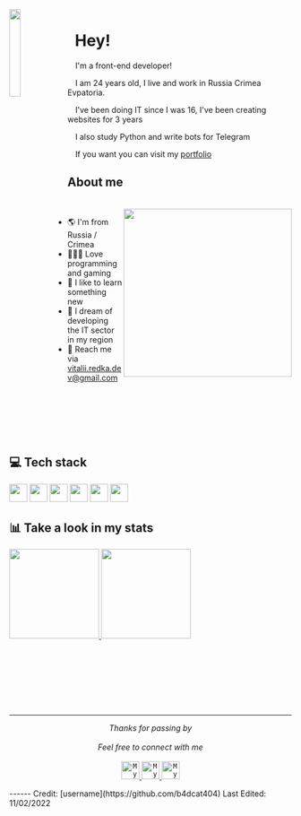 <img align="left" src="https://78.media.tumblr.com/240efac6cf85bfbc734baf3db4900082/tumblr_p91e6w6mYa1rnbw6mo1_1280.gif" width="20%"/>

# &nbsp; Hey!

&emsp;I'm a front-end developer!

&emsp;I am 24 years old, I live and work in Russia Crimea Evpatoria.

&emsp;I've been doing IT since I was 16, I've been creating websites for 3 years 

&emsp;I also study Python and write bots for Telegram

&emsp;If you want you can visit my [portfolio](https://b4dcat404.github.io/)


## About me

<br>

<img src="https://www.reddit.com/r/perfectloops/comments/9376vf/smoke_in_the_rain/" width="300px" align="right">

- 🌎 I'm from Russia / Crimea
- 👨🏻‍💻 Love programming and gaming
- 🧠 I like to learn something new
- 💭 I dream of developing the IT sector in my region
- 📧 Reach me via vitalii.redka.dev@gmail.com

<br>
<br>
<br>
<br>
<br>

## 💻 Tech stack
<div style="display: inline-block">
<img src="https://github.com/b4dcat404/devicon/blob/master/icons/html5/html5-original.svg" width="32px">
<img src="https://raw.githubusercontent.com/b4dcat404/devicon/2ae2a900d2f041da66e950e4d48052658d850630/icons/css3/css3-original.svg" width="32px">
<img src="https://github.com/b4dcat404/devicon/blob/master/icons/mysql/mysql-original.svg" width="32px">
<img src="https://github.com/b4dcat404/devicon/blob/master/icons/unity/unity-original.svg" width="32px">
<img src="https://github.com/b4dcat404/devicon/blob/master/icons/linux/linux-original.svg" width="32px">
<img src="https://github.com/b4dcat404/devicon/blob/master/icons/python/python-original.svg" width="32px">
</div>

<br>

## 📊 Take a look in my stats

<a href="https://github.com/b4dcat404" >
<img height="160em" src="https://github-readme-stats.vercel.app/api?username=b4dcat404&show_icons=true&bg_color=282A36&title_color=DD6387&icon_color=BD93F9&text_color=fff&border_color=fff" />
<img height="160em" src="https://github-readme-stats.vercel.app/api/top-langs/?username=b4dcat404&layout=compact&bg_color=282A36&title_color=DD6387&icon_color=BD93F9&text_color=fff&border_color=fff" />
</a>

<br>
<br>
<br>
<br>
<br>
<br>
<br>
<br>

---

<p align="center" > 
  <i>Thanks for passing by</i><br><br>
  <i>Feel free to connect with me</i><br><br>
  <a href="https://twitter.com/b4dcat404" target="_blank">
  <code><img alt="My Twitter" width="32" src="https://website-crimea.ru/wp-content/uploads/github/twitter.svg" /></code>
</a>
<a href="https://instagram.com/b4dcat404" target="_blank">
<code><img alt="My Instagram" width="32" src="https://website-crimea.ru/wp-content/uploads/github/instagram.svg" /></code>
</a>
<a href="mailto:vitalii.redka.dev@gmail.com" target="_blank">
<code><img alt="My Mail" width="32" src="https://website-crimea.ru/wp-content/uploads/github/gmail.svg" /></code>
</a>
</p>
------
Credit: [username](https://github.com/b4dcat404)
Last Edited: 11/02/2022
